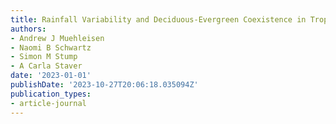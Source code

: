 ```yaml
---
title: Rainfall Variability and Deciduous-Evergreen Coexistence in Tropical Forests
authors:
- Andrew J Muehleisen
- Naomi B Schwartz
- Simon M Stump
- A Carla Staver
date: '2023-01-01'
publishDate: '2023-10-27T20:06:18.035094Z'
publication_types:
- article-journal
---
```

